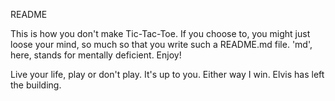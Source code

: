README

This is how you don't make Tic-Tac-Toe. If you choose to, you might just loose your mind, so much so that you write such a README.md file. 'md', here, stands for mentally deficient. Enjoy!

Live your life, play or don't play. It's up to you. Either way I win. Elvis has left the building.
